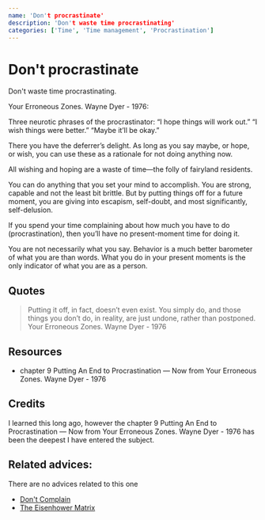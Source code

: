 ```yaml
---
name: 'Don't procrastinate'
description: 'Don't waste time procrastinating'
categories: ['Time', 'Time management', 'Procrastination']
---
```

# Don't procrastinate

Don't waste time procrastinating.

Your Erroneous Zones. Wayne Dyer - 1976:

Three neurotic phrases of the procrastinator: “I hope things will work out.” “I wish things were better.” “Maybe it’ll be okay.”

There you have the deferrer’s delight. As long as you say maybe, or hope, or wish, you can use these as a rationale for not doing anything now.

All wishing and hoping are a waste of time—the folly of fairyland residents.

You can do anything that you set your mind to accomplish. You are strong, capable and not the least bit brittle. But by putting things off for a future moment, you are giving into escapism, self-doubt, and most significantly, self-delusion.

If you spend your time complaining about how much you have to do (procrastination), then you’ll have no present-moment time for doing it.

You are not necessarily what you say. Behavior is a much better barometer of what you are than words. What you do in your present moments is the only indicator of what you are as a person.

## Quotes

> Putting it off, in fact, doesn’t even exist. You simply do, and those things you don’t do, in reality, are just undone, rather than postponed.
> Your Erroneous Zones. Wayne Dyer - 1976

## Resources

- chapter 9 Putting An End to Procrastination — Now from Your Erroneous Zones. Wayne Dyer - 1976

## Credits

I learned this long ago, however the chapter 9 Putting An End to Procrastination — Now from Your Erroneous Zones. Wayne Dyer - 1976 has been the deepest I have entered the subject.

## Related advices:
There are no advices related to this one

- [Don't Complain](../Don't%20complain)
- [The Eisenhower Matrix](../The%20Eisenhower%20Matrix)

